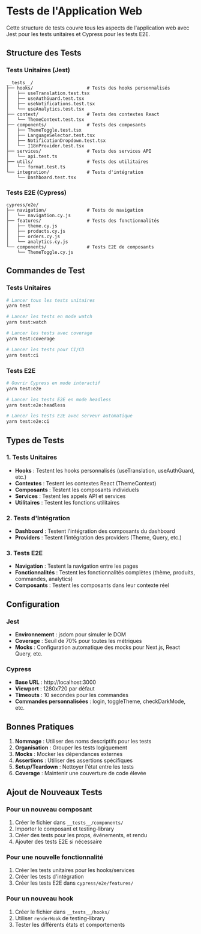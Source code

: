 # Tests de l'Application Web

Cette structure de tests couvre tous les aspects de l'application web avec Jest pour les tests unitaires et Cypress pour les tests E2E.

## Structure des Tests

### Tests Unitaires (Jest)

```
__tests__/
├── hooks/                    # Tests des hooks personnalisés
│   ├── useTranslation.test.tsx
│   ├── useAuthGuard.test.tsx
│   ├── useNotifications.test.tsx
│   └── useAnalytics.test.tsx
├── context/                  # Tests des contextes React
│   └── ThemeContext.test.tsx
├── components/               # Tests des composants
│   ├── ThemeToggle.test.tsx
│   ├── LanguageSelector.test.tsx
│   ├── NotificationDropdown.test.tsx
│   └── I18nProvider.test.tsx
├── services/                 # Tests des services API
│   └── api.test.ts
├── utils/                    # Tests des utilitaires
│   └── format.test.ts
└── integration/              # Tests d'intégration
    └── Dashboard.test.tsx
```

### Tests E2E (Cypress)

```
cypress/e2e/
├── navigation/               # Tests de navigation
│   └── navigation.cy.js
├── features/                 # Tests des fonctionnalités
│   ├── theme.cy.js
│   ├── products.cy.js
│   ├── orders.cy.js
│   └── analytics.cy.js
└── components/               # Tests E2E de composants
    └── ThemeToggle.cy.js
```

## Commandes de Test

### Tests Unitaires
```bash
# Lancer tous les tests unitaires
yarn test

# Lancer les tests en mode watch
yarn test:watch

# Lancer les tests avec coverage
yarn test:coverage

# Lancer les tests pour CI/CD
yarn test:ci
```

### Tests E2E
```bash
# Ouvrir Cypress en mode interactif
yarn test:e2e

# Lancer les tests E2E en mode headless
yarn test:e2e:headless

# Lancer les tests E2E avec serveur automatique
yarn test:e2e:ci
```

## Types de Tests

### 1. Tests Unitaires
- **Hooks** : Testent les hooks personnalisés (useTranslation, useAuthGuard, etc.)
- **Contextes** : Testent les contextes React (ThemeContext)
- **Composants** : Testent les composants individuels
- **Services** : Testent les appels API et services
- **Utilitaires** : Testent les fonctions utilitaires

### 2. Tests d'Intégration
- **Dashboard** : Testent l'intégration des composants du dashboard
- **Providers** : Testent l'intégration des providers (Theme, Query, etc.)

### 3. Tests E2E
- **Navigation** : Testent la navigation entre les pages
- **Fonctionnalités** : Testent les fonctionnalités complètes (thème, produits, commandes, analytics)
- **Composants** : Testent les composants dans leur contexte réel

## Configuration

### Jest
- **Environnement** : jsdom pour simuler le DOM
- **Coverage** : Seuil de 70% pour toutes les métriques
- **Mocks** : Configuration automatique des mocks pour Next.js, React Query, etc.

### Cypress
- **Base URL** : http://localhost:3000
- **Viewport** : 1280x720 par défaut
- **Timeouts** : 10 secondes pour les commandes
- **Commandes personnalisées** : login, toggleTheme, checkDarkMode, etc.

## Bonnes Pratiques

1. **Nommage** : Utiliser des noms descriptifs pour les tests
2. **Organisation** : Grouper les tests logiquement
3. **Mocks** : Mocker les dépendances externes
4. **Assertions** : Utiliser des assertions spécifiques
5. **Setup/Teardown** : Nettoyer l'état entre les tests
6. **Coverage** : Maintenir une couverture de code élevée

## Ajout de Nouveaux Tests

### Pour un nouveau composant
1. Créer le fichier dans `__tests__/components/`
2. Importer le composant et testing-library
3. Créer des tests pour les props, événements, et rendu
4. Ajouter des tests E2E si nécessaire

### Pour une nouvelle fonctionnalité
1. Créer les tests unitaires pour les hooks/services
2. Créer les tests d'intégration
3. Créer les tests E2E dans `cypress/e2e/features/`

### Pour un nouveau hook
1. Créer le fichier dans `__tests__/hooks/`
2. Utiliser `renderHook` de testing-library
3. Tester les différents états et comportements 